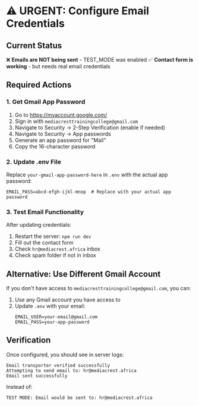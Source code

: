 # ⚠️ URGENT: Configure Email Credentials

## Current Status

❌ **Emails are NOT being sent** - TEST_MODE was enabled
✅ **Contact form is working** - but needs real email credentials

## Required Actions

### 1. Get Gmail App Password

1. Go to https://myaccount.google.com/
2. Sign in with `mediacresttrainingcollege@gmail.com`
3. Navigate to Security → 2-Step Verification (enable if needed)
4. Navigate to Security → App passwords
5. Generate an app password for "Mail"
6. Copy the 16-character password

### 2. Update .env File

Replace `your-gmail-app-password-here` in `.env` with the actual app password:

```env
EMAIL_PASS=abcd-efgh-ijkl-mnop  # Replace with your actual app password
```

### 3. Test Email Functionality

After updating credentials:

1. Restart the server: `npm run dev`
2. Fill out the contact form
3. Check `hr@mediacrest.africa` inbox
4. Check spam folder if not in inbox

## Alternative: Use Different Gmail Account

If you don't have access to `mediacresttrainingcollege@gmail.com`, you can:

1. Use any Gmail account you have access to
2. Update `.env` with your email:
   ```env
   EMAIL_USER=your-email@gmail.com
   EMAIL_PASS=your-app-password
   ```

## Verification

Once configured, you should see in server logs:

```
Email transporter verified successfully
Attempting to send email to: hr@mediacrest.africa
Email sent successfully
```

Instead of:

```
TEST MODE: Email would be sent to: hr@mediacrest.africa
```
